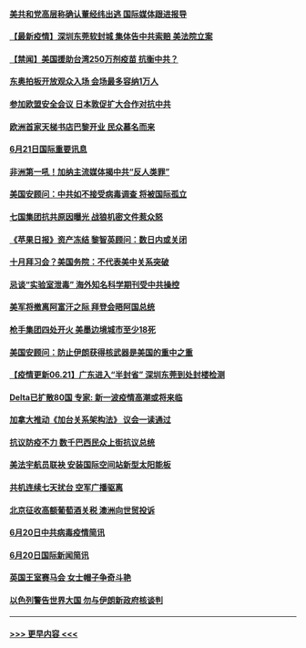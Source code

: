 #### [美共和党高层称确认董经纬出逃 国际媒体跟进报导](../pages/prog202/a103147881.md?t=06220402) 
#### [【最新疫情】深圳东莞软封城 集体告中共索赔 美法院立案](../pages/prog202/a103147832.md?t=06220402) 
#### [【禁闻】美国援助台湾250万剂疫苗 抗衡中共？](../pages/prog202/a103147786.md?t=06220402) 
#### [东奥拍板开放观众入场 会场最多容纳1万人](../pages/prog202/a103147737.md?t=06220402) 
#### [参加欧盟安全会议 日本敦促扩大合作对抗中共](../pages/prog202/a103147664.md?t=06220402) 
#### [欧洲首家天梯书店巴黎开业 民众慕名而来](../pages/prog202/a103147695.md?t=06220402) 
#### [6月21日国际重要讯息](../pages/prog202/a103147569.md?t=06220402) 
#### [非洲第一吼！加纳主流媒体揭中共“反人类罪”](../pages/prog202/a103147582.md?t=06220402) 
#### [美国安顾问：中共如不接受病毒调查 将被国际孤立](../pages/prog202/a103147558.md?t=06220402) 
#### [七国集团抗共原因曝光 战狼机密文件惹众怒](../pages/prog202/a103147520.md?t=06220402) 
#### [《苹果日报》资产冻结 黎智英顾问：数日内或关闭](../pages/prog202/a103147495.md?t=06220402) 
#### [十月拜习会？美国务院：不代表美中关系突破](../pages/prog202/a103147293.md?t=06220402) 
#### [忌谈“实验室泄毒” 海外知名科学期刊受中共操控](../pages/prog202/a103147438.md?t=06220402) 
#### [美军将撤离阿富汗之际 拜登会晤阿国总统](../pages/prog202/a103147452.md?t=06220402) 
#### [枪手集团四处开火 美墨边境城市至少18死](../pages/prog202/a103147415.md?t=06220402) 
#### [美国安顾问：防止伊朗获得核武器是美国的重中之重](../pages/prog202/a103147414.md?t=06220402) 
#### [【疫情更新06.21】广东进入“半封省” 深圳东莞到处封楼检测](../pages/prog202/a103133785.md?t=06220402) 
#### [Delta已扩散80国 专家: 新一波疫情高潮或将来临](../pages/prog202/a103147313.md?t=06220402) 
#### [加拿大推动《加台关系架构法》 议会一读通过](../pages/prog202/a103147349.md?t=06220402) 
#### [抗议防疫不力 数千巴西民众上街抗议总统](../pages/prog202/a103147320.md?t=06220402) 
#### [美法宇航员联袂 安装国际空间站新型太阳能板](../pages/prog202/a103147314.md?t=06220402) 
#### [共机连续七天扰台 空军广播驱离](../pages/prog202/a103147298.md?t=06220402) 
#### [北京征收高额葡萄酒关税 澳洲向世贸投诉](../pages/prog202/a103147215.md?t=06220402) 
#### [6月20日中共病毒疫情简讯](../pages/prog202/a103147207.md?t=06220402) 
#### [6月20日国际新闻简讯](../pages/prog202/a103147199.md?t=06220402) 
#### [英国王室赛马会 女士帽子争奇斗艳](../pages/prog202/a103147177.md?t=06220402) 
#### [以色列警告世界大国 勿与伊朗新政府核谈判](../pages/prog202/a103147171.md?t=06220402) 

----
#### [ >>> 更早内容 <<< ](../indexes/prog202-earlier.md)
